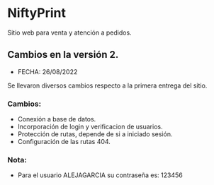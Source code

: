 # NiftyPrint
Sitio web para venta y atención a pedidos.

## Cambios en la versión 2.
- FECHA: 26/08/2022

Se llevaron diversos cambios respecto a la primera entrega del sitio.

### Cambios:
- Conexión a base de datos.
- Incorporación de login y verificacion de usuarios.
- Protección de rutas, depende de si a iniciado sesión.
- Configuración de las rutas 404.

### Nota:
- Para el usuario ALEJAGARCIA su contraseña es: 123456

